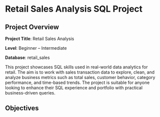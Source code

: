# Retail Sales Analysis SQL Project

## Project Overview

**Project Title**: Retail Sales Analysis

**Level**: Beginner – Intermediate

**Database**: retail_sales

This project showcases SQL skills used in real-world data analytics for retail. The aim is to work with sales transaction data to explore, clean, and analyze business metrics such as total sales, customer behavior, category performance, and time-based trends. The project is suitable for anyone looking to enhance their SQL experience and portfolio with practical business-driven queries.

## Objectives
